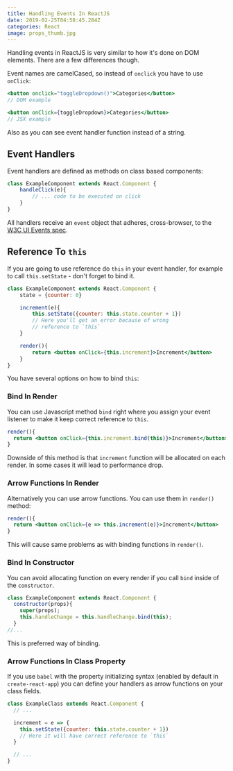 ```yaml
---
title: Handling Events In ReactJS
date: 2019-02-25T04:58:45.284Z
categories: React
image: props_thumb.jpg
---
```


Handling events in ReactJS is very similar to how it's done on DOM elements. There are a few differences though.

Event names are camelCased, so instead of `onclick` you have to use `onClick`:

```jsx
<button onclick="toggleDropdown()">Categories</button>
// DOM example

<button onClick={toggleDropdown}>Categories</button>
// JSX example
```

Also as you can see event handler function instead of a string.

## Event Handlers

Event handlers are defined as methods on class based components:

```jsx
class ExampleComponent extends React.Component {
    handleClick(e){
        // ... code to be executed on click
    }
}
```

All handlers receive an `event` object that adheres, cross-browser, to the [W3C UI Events spec](https://www.w3.org/TR/DOM-Level-3-Events/).

## Reference To `this`

If you are going to use reference do `this` in your event handler, for example to call `this.setState` - don't forget to bind it.

```jsx
class ExampleComponent extends React.Component {
    state = {counter: 0}

    increment(e){
        this.setState({counter: this.state.counter + 1})
        // Here you'll get an error because of wrong
        // reference to `this`
    }

    render(){
        return <button onClick={this.increment}>Increment</button>
    }
}
```

You have several options on how to bind `this`:

### Bind In Render

You can use Javascript method `bind` right where you assign your event listener to make it keep correct reference to `this`.

```jsx
render(){
  return <button onClick={this.increment.bind(this)}>Increment</button>
}
```

Downside of this method is that `increment` function will be allocated on each render. In some cases it will lead to performance drop.

### Arrow Functions In Render

Alternatively you can use arrow functions. You can use them in `render()` method:

```jsx
render(){
  return <button onClick={e => this.increment(e)}>Increment</button>
}
```

This will cause same problems as with binding functions in `render()`.

### Bind In Constructor

You can avoid allocating function on every render if you call `bind` inside of the `constructor`.

```jsx
class ExampleComponent extends React.Component {
  constructor(props){
    super(props);
    this.handleChange = this.handleChange.bind(this);
  }
//...
```

This is preferred way of binding.


### Arrow Functions In Class Property

If you use `babel` with the property initializing syntax (enabled by default in `create-react-app`) you can define your handlers as arrow functions on your class fields.

```jsx
class ExampleClass extends React.Component {
  // ...

  increment = e => {
    this.setState({counter: this.state.counter + 1})
    // Here it will have correct reference to `this`
  }

  // ...
}
```
